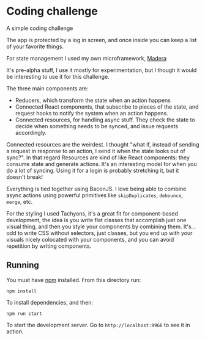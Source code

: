 # Coding challenge
A simple coding challenge

The app is protected by a log in screen, and once inside you can keep a list of
your favorite things.

For state management I used my own microframework, [Madera](https://github.com/jairtrejo/madera)

It's pre-alpha stuff, I use it mostly for experimentation, but I though it
would be interesting to use it for this challenge.

The three main components are:

- Reducers, which transform the state when an action happens
- Connected React components, that subscribe to pieces of the state, and request
  hooks to notify the system when an action happens.
- Connected resources, for handling async stuff. They check the state to decide
  when something needs to be synced, and issue requests accordingly.

Connected resources are the weirdest. I thought "what if, instead of sending a
request in response to an action, I send it when the state looks out of sync?".
In that regard Resources are kind of like React components: they consume state
and generate actions. It's an interesting model for when you do a lot of syncing.
Using it for a login is probably stretching it, but it doesn't break!

Everything is tied together using BaconJS. I love being able to combine async
actions using powerful primitives like `skipDuplicates`, `debounce`, `merge`,
etc.

For the styling I used Tachyons, it's a great fit for component-based development,
the idea is you write flat classes that accomplish just one visual thing, and then
you style your components by combining them. It's... odd to write CSS without
selectors, just classes, but you end up with your visuals nicely colocated with
your components, and you can avoid repetition by writing components.

## Running
You must have [npm](http://www.npmjs.org) installed. From this directory run:

```
npm install
```

To install dependencies, and then:

```
npm run start
```

To start the development server. Go to `http://localhost:9966` to see it
in action.
